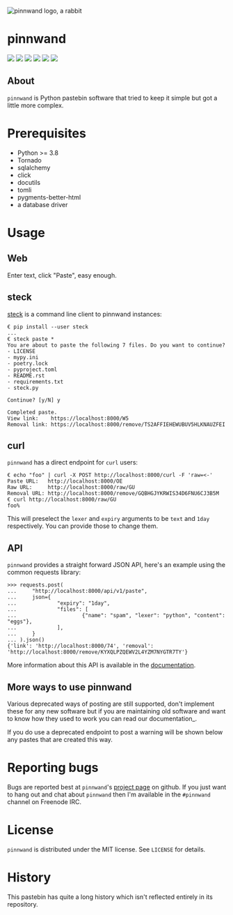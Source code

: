 ![pinnwand logo, a rabbit](https://pinnwand.readthedocs.io/en/latest/_static/logo-doc.png)

# pinnwand

[![](https://readthedocs.org/projects/pinnwand/badge/?version=latest)](https://pinnwand.readthedocs.io/en/latest/) [![](https://pinnwand.readthedocs.io/en/latest/_static/license.svg)](https://github.com/supakeen/pinnwand/blob/master/LICENSE) [![](https://img.shields.io/badge/code%20style-black-000000.svg)](https://github.com/ambv/black) [![](https://img.shields.io/pypi/v/pinnwand)](https://pypi.org/project/pinnwand) [![](https://codecov.io/gh/supakeen/pinnwand/branch/master/graph/badge.svg)](https://codecov.io/gh/supakeen/pinnwand) [![](https://quay.io/repository/supakeen/pinnwand/status)](https://quay.io/repository/supakeen/pinnwand)

## About

`pinnwand` is Python pastebin software that tried to keep it simple but got
a little more complex.

Prerequisites
=============
* Python >= 3.8
* Tornado
* sqlalchemy
* click
* docutils
* tomli
* pygments-better-html
* a database driver

Usage
=====

Web
---
Enter text, click "Paste", easy enough.

steck
-----
[steck](https://supakeen.com/project/steck) is a command line client to pinnwand instances:

```
€ pip install --user steck
...
€ steck paste *
You are about to paste the following 7 files. Do you want to continue?
- LICENSE
- mypy.ini
- poetry.lock
- pyproject.toml
- README.rst
- requirements.txt
- steck.py

Continue? [y/N] y

Completed paste.
View link:    https://localhost:8000/W5
Removal link: https://localhost:8000/remove/TS2AFFIEHEWUBUV5HLKNAUZFEI
```

curl
----
`pinnwand` has a direct endpoint for `curl` users:

```
€ echo "foo" | curl -X POST http://localhost:8000/curl -F 'raw=<-'
Paste URL:   http://localhost:8000/OE
Raw URL:     http://localhost:8000/raw/GU
Removal URL: http://localhost:8000/remove/GQBHGJYKRWIS34D6FNU6CJ3B5M
€ curl http://localhost:8000/raw/GU
foo%
```

This will preselect the `lexer` and `expiry` arguments to be `text` and
`1day` respectively. You can provide those to change them.

API
---
`pinnwand` provides a straight forward JSON API, here's an example using the
common requests library:

```
>>> requests.post(
...     "http://localhost:8000/api/v1/paste",
...     json={
...             "expiry": "1day",
...             "files": [
...                     {"name": "spam", "lexer": "python", "content": "eggs"},
...             ],
...     }
... ).json()
{'link': 'http://localhost:8000/74', 'removal': 'http://localhost:8000/remove/KYXQLPZQEWV2L4YZM7NYGTR7TY'}
```

More information about this API is available in the [documentation](https://pinnwand.readthedocs.io/en/latest/).


More ways to use pinnwand
-------------------------
Various deprecated ways of posting are still supported, don't implement these
for any new software but if you are maintaining old software and want to know
how they used to work you can read our documentation_.

If you do use a deprecated endpoint to post a warning will be shown below any
pastes that are created this way.

Reporting bugs
==============
Bugs are reported best at `pinnwand`'s [project page](https://github.com/supakeen/pinnwand) on github. If you just
want to hang out and chat about `pinnwand` then I'm available in the
`#pinnwand` channel on Freenode IRC.

License
=======
`pinnwand` is distributed under the MIT license. See `LICENSE`
for details.

History
=======
This pastebin has quite a long history which isn't reflected entirely in its
repository.
